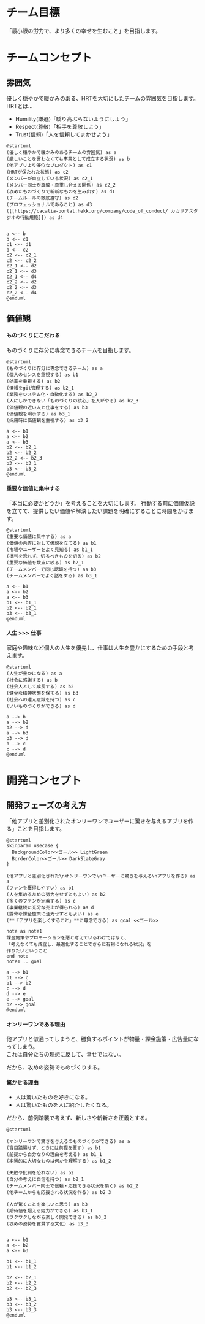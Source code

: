 
# チーム目標
「最小限の労力で、より多くの幸せを生むこと」を目指します。

# チームコンセプト
## 雰囲気
優しく穏やかで暖かみのある、HRTを大切にしたチームの雰囲気を目指します。  
HRTとは...
- Humility(謙遜)「驕り高ぶらないようにしよう」
- Respect(尊敬)「相手を尊敬しよう」
- Trust(信頼)「人を信頼してまかせよう」

```uml
@startuml
(優しく穏やかで暖かみのあるチームの雰囲気) as a
(厳しいことを言わなくても事業として成立する状況) as b
(他アプリより優位なプロダクト) as c1
(HRTが保たれた状態) as c2
(メンバーが自立している状況) as c2_1
(メンバー同士が尊敬・尊重し合える関係) as c2_2
(攻めたものづくりで斬新なものを生み出す) as d1
(チームルールの徹底遵守) as d2
(プロフェッショナルであること) as d3
([[https://cacalia-portal.hekk.org/company/code_of_conduct/ カカリアスタジオの行動規範]]) as d4


a <-- b
b <-- c1
c1 <-- d1
b <-- c2
c2 <-- c2_1
c2 <-- c2_2
c2_1 <-- d2
c2_1 <-- d3
c2_1 <-- d4
c2_2 <-- d2
c2_2 <-- d3
c2_2 <-- d4
@enduml
```

## 価値観
#### ものづくりにこだわる
ものづくりに存分に専念できるチームを目指します。

```uml
@startuml
(ものづくりに存分に専念できるチーム) as a
(個人のセンスを重視する) as b1
(効率を重視する) as b2
(情報をgit管理する) as b2_1
(業務をシステム化・自動化する) as b2_2
(人にしかできない「ものづくりの核心」を人がやる) as b2_3
(価値観の近い人と仕事をする) as b3
(価値観を明示する) as b3_1
(採用時に価値観を重視する) as b3_2

a <-- b1
a <-- b2
a <-- b3
b2 <-- b2_1
b2 <-- b2_2
b2_2 <-- b2_3
b3 <-- b3_1
b3 <-- b3_2
@enduml

```

#### 重要な価値に集中する
「本当に必要かどうか」を考えることを大切にします。
行動する前に価値仮説を立てて、提供したい価値や解決したい課題を明確にすることに時間をかけます。

```uml
@startuml
(重要な価値に集中する) as a
(価値の内容に対して仮説を立てる) as b1
(市場やユーザーをよく見知る) as b1_1
(批判を恐れず、切るべきものを切る) as b2
(重要な価値を数点に絞る) as b2_1
(チームメンバーで同じ認識を持つ) as b3
(チームメンバーでよく話をする) as b3_1

a <-- b1
a <-- b2
a <-- b3
b1 <-- b1_1
b2 <-- b2_1
b3 <-- b3_1
@enduml
```

#### 人生 >>> 仕事
家庭や趣味など個人の人生を優先し、仕事は人生を豊かにするための手段と考えます。

```uml
@startuml
(人生が豊かになる) as a
(社会に感謝する) as b
(社会人として成長する) as b2
(健全な精神状態を保てる) as b3
(社会への還元意識を持つ) as c
(いいものづくりができる) as d

a --> b
a --> b2
b2 --> d
a --> b3
b3 --> d
b --> c
c --> d
@enduml
```


# 開発コンセプト
## 開発フェーズの考え方
「他アプリと差別化されたオンリーワンでユーザーに驚きを与えるアプリを作る」ことを目指します。

```uml
@startuml
skinparam usecase {
  BackgroundColor<<ゴール>> LightGreen
  BorderColor<<ゴール>> DarkSlateGray
}

(他アプリと差別化された\nオンリーワンで\nユーザーに驚きを与える\nアプリを作る) as a
(ファンを獲得しやすい) as b1
(人を集めるための努力をせずともよい) as b2
(多くのファンが定着する) as c
(事業継続に充分な売上が得られる) as d
(露骨な課金施策に注力せずともよい) as e
(**「アプリを楽しくすること」**に専念できる) as goal <<ゴール>>

note as note1
課金施策やプロモーションを悪と考えているわけではなく、
「考えなくても成立し、最適化することでさらに有利になれる状況」を
作りたいということ
end note
note1 .. goal

a --> b1
b1 --> c
b1 --> b2
c --> d
d --> e
e --> goal
b2 --> goal
@enduml
```

#### オンリーワンである理由
他アプリと似通ってしまうと、勝負するポイントが物量・課金施策・広告量になってしまう。  
これは自分たちの理想に反して、幸せではない。

だから、攻めの姿勢でものづくりする。

#### 驚かせる理由
- 人は驚いたものを好きになる。
- 人は驚いたものを人に紹介したくなる。

だから、前例踏襲で考えず、新しさや斬新さを正義とする。

```uml
@startuml

(オンリーワンで驚きを与えるのものづくりができる) as a
(盲目踏襲せず、ときには前提を覆す) as b1
(前提から自分なりの理由を考える) as b1_1
(本質的に大切なものは何かを理解する) as b1_2

(失敗や批判を恐れない) as b2
(自分の考えに自信を持つ) as b2_1
(チームメンバー同士で信頼・応援できる状況を築く) as b2_2
(他チームからも応援される状況を作る) as b2_3

(人が驚くことを楽しいと思う) as b3
(期待値を超える努力ができる) as b3_1
(ワクワクしながら楽しく開発できる) as b3_2
(攻めの姿勢を賞賛する文化) as b3_3


a <-- b1
a <-- b2
a <-- b3

b1 <-- b1_1
b1 <-- b1_2

b2 <-- b2_1
b2 <-- b2_2
b2 <-- b2_3

b3 <-- b3_1
b3 <-- b3_2
b3 <-- b3_3
@enduml
```









